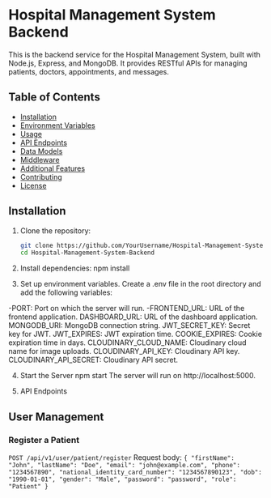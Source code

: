 # Hospital Management System Backend

This is the backend service for the Hospital Management System, built with Node.js, Express, and MongoDB. It provides RESTful APIs for managing patients, doctors, appointments, and messages.

## Table of Contents

- [Installation](#installation)
- [Environment Variables](#environment-variables)
- [Usage](#usage)
- [API Endpoints](#api-endpoints)
- [Data Models](#data-models)
- [Middleware](#middleware)
- [Additional Features](#additional-features)
- [Contributing](#contributing)
- [License](#license)

## Installation

1. Clone the repository:

   ```bash
   git clone https://github.com/YourUsername/Hospital-Management-System-Backend.git
   cd Hospital-Management-System-Backend
2. Install dependencies:
   npm install
3. Set up environment variables. Create a .env file in the root directory and add the following variables:

-PORT: Port on which the server will run.
-FRONTEND_URL: URL of the frontend application.
DASHBOARD_URL: URL of the dashboard application.
MONGODB_URI: MongoDB connection string.
JWT_SECRET_KEY: Secret key for JWT.
JWT_EXPIRES: JWT expiration time.
COOKIE_EXPIRES: Cookie expiration time in days.
CLOUDINARY_CLOUD_NAME: Cloudinary cloud name for image uploads.
CLOUDINARY_API_KEY: Cloudinary API key.
CLOUDINARY_API_SECRET: Cloudinary API secret.

4. Start the Server
   npm start
   The server will run on http://localhost:5000.

6. API Endpoints
 ## User Management
### Register a Patient
`POST /api/v1/user/patient/register`
Request body:
`{
  "firstName": "John",
  "lastName": "Doe",
  "email": "john@example.com",
  "phone": "1234567890",
  "national_identity_card_number": "1234567890123",
  "dob": "1990-01-01",
  "gender": "Male",
  "password": "password",
  "role": "Patient"
}`




   
